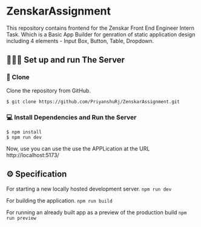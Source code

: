 # ZenskarAssignment

This repository contains frontend for the Zenskar Front End Engineer Intern Task. Which is a Basic App Builder for genration of static application design including 4 elements - Input Box, Button, Table, Dropdown.


## 👨🏻‍🔬 Set up and run The Server

### 📃 Clone

Clone the repository from GitHub.

```
$ git clone https://github.com/PriyanshuRj/ZenskarAssignment.git
```




### 💻 Install Dependencies and Run the Server

```
$ npm install
$ npm run dev
```
Now, use you can use the use the APPLication at the URL http://localhost:5173/


## ⚙️ Specification

For starting a new locally hosted development server.
```npm run dev``` 

For building the application.
```npm run build``` 

For running an already built app as a preview of the production build
```npm run preview``` 
